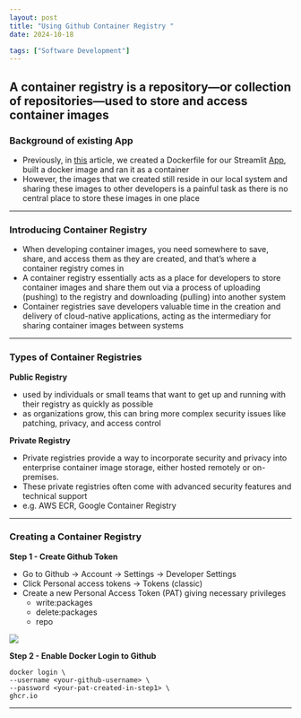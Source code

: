 ```yaml
---
layout: post
title: "Using Github Container Registry "
date: 2024-10-18

tags: ["Software Development"]
---
```


A container registry is a repository—or collection of repositories—used to store and access container images
---

### Background of existing App

- Previously, in [this](https://gouherdanish.github.io/2024/10/07/dockerfile.html) article, we created a Dockerfile for our Streamlit [App](https://gouherdanish.github.io/2024/09/25/low-lying-areas-mapping.html), built a docker image and ran it as a container
- However, the images that we created still reside in our local system and sharing these images to other developers is a painful task as there is no central place to store these images in one place

--- 

### Introducing Container Registry

- When developing container images, you need somewhere to save, share, and access them as they are created, and that’s where a container registry comes in
- A container registry essentially acts as a place for developers to store container images and share them out via a process of uploading (pushing) to the registry and downloading (pulling) into another system
- Container registries save developers valuable time in the creation and delivery of cloud-native applications, acting as the intermediary for sharing container images between systems

---
### Types of Container Registries

**Public Registry**
- used by individuals or small teams that want to get up and running with their registry as quickly as possible
- as organizations grow, this can bring more complex security issues like patching, privacy, and access control

**Private Registry**
- Private registries provide a way to incorporate security and privacy into enterprise container image storage, either hosted remotely or on-premises. 
- These private registries often come with advanced security features and technical support
- e.g. AWS ECR, Google Container Registry

---
### Creating a Container Registry

**Step 1 - Create Github Token**
- Go to Github -> Account -> Settings -> Developer Settings
- Click Personal access tokens -> Tokens (classic)
- Create a new Personal Access Token (PAT) giving necessary privileges
  - write:packages
  - delete:packages
  - repo

<img src="{{site.url}}/images/ghcr/pat.png">

**Step 2 - Enable Docker Login to Github**

```
docker login \
--username <your-github-username> \
--password <your-pat-created-in-step1> \
ghcr.io
```
---